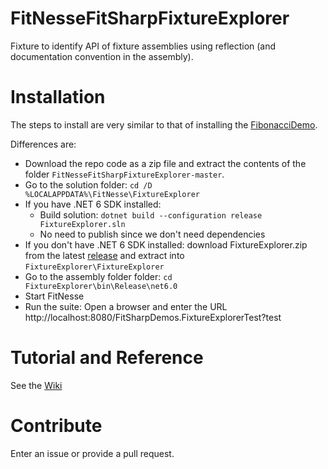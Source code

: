 # FitNesseFitSharpFixtureExplorer
Fixture to identify API of fixture assemblies using reflection (and documentation convention in the assembly).

# Installation
The steps to install are very similar to that of installing the [FibonacciDemo](../../../FitNesseFitSharpFibonacciDemo).

Differences are:
* Download the repo code as a zip file and extract the contents of the folder `FitNesseFitSharpFixtureExplorer-master`. 
* Go to the solution folder: `cd /D %LOCALAPPDATA%\FitNesse\FixtureExplorer`
* If you have .NET 6 SDK installed:
    * Build solution: `dotnet build --configuration release FixtureExplorer.sln`
    * No need to publish since we don't need dependencies
* If you don't have .NET 6 SDK installed: download FixtureExplorer.zip from the latest [release](../../releases) and extract into `FixtureExplorer\FixtureExplorer`
* Go to the assembly folder folder: `cd FixtureExplorer\bin\Release\net6.0`
* Start FitNesse
* Run the suite: Open a browser and enter the URL http://localhost:8080/FitSharpDemos.FixtureExplorerTest?test

# Tutorial and Reference
See the [Wiki](../../wiki)

# Contribute
Enter an issue or provide a pull request. 
